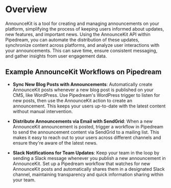 # Overview

AnnounceKit is a tool for creating and managing announcements on your platform, simplifying the process of keeping users informed about updates, new features, and important news. Using the AnnounceKit API within Pipedream, you can automate the distribution of these updates, synchronize content across platforms, and analyze user interactions with your announcements. This can save time, ensure consistent messaging, and gather insights from user engagement data.

## Example AnnounceKit Workflows on Pipedream

- **Sync New Blog Posts with Announcements**: Automatically create AnnounceKit posts whenever a new blog post is published on your CMS, like WordPress. Use Pipedream's WordPress trigger to listen for new posts, then use the AnnounceKit action to create an announcement. This keeps your users up-to-date with the latest content without manual intervention.

- **Distribute Announcements via Email with SendGrid**: When a new AnnounceKit announcement is posted, trigger a workflow in Pipedream to send the announcement content via SendGrid to a mailing list. This makes it easy to reach out to your users across different channels and ensure they're aware of the latest news.

- **Slack Notifications for Team Updates**: Keep your team in the loop by sending a Slack message whenever you publish a new announcement in AnnounceKit. Set up a Pipedream workflow that watches for new AnnounceKit posts and automatically shares them in a designated Slack channel, maintaining transparency and quick information sharing within your team.
